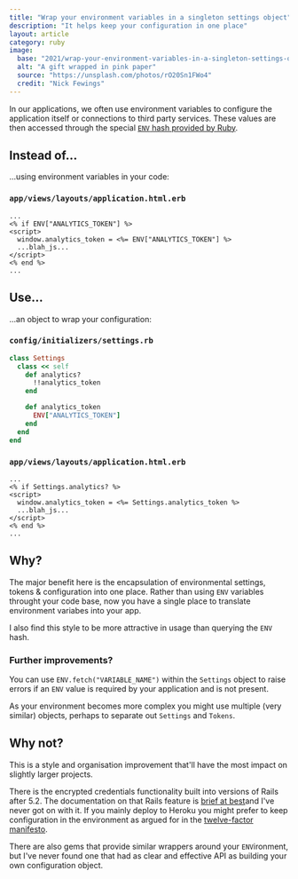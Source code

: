 ```yaml
---
title: "Wrap your environment variables in a singleton settings object"
description: "It helps keep your configuration in one place"
layout: article
category: ruby
image:
  base: "2021/wrap-your-environment-variables-in-a-singleton-settings-object"
  alt: "A gift wrapped in pink paper"
  source: "https://unsplash.com/photos/rO20Sn1FWo4"
  credit: "Nick Fewings"
---
```


In our applications, we often use environment variables to configure the application itself or connections to third party services. These values are then accessed through the special [`ENV` hash provided by Ruby](https://ruby-doc.org/core-3.0.1/ENV.html).


## Instead of...

...using environment variables in your code:

### `app/views/layouts/application.html.erb`

```erb
...
<% if ENV["ANALYTICS_TOKEN"] %>
<script>
  window.analytics_token = <%= ENV["ANALYTICS_TOKEN"] %>
  ...blah_js...
</script>
<% end %>
...
```


## Use...

...an object to wrap your configuration:

### `config/initializers/settings.rb`

```ruby
class Settings
  class << self
    def analytics?
      !!analytics_token
    end

    def analytics_token
      ENV["ANALYTICS_TOKEN"]
    end
  end
end
```


### `app/views/layouts/application.html.erb`

```erb
...
<% if Settings.analytics? %>
<script>
  window.analytics_token = <%= Settings.analytics_token %>
  ...blah_js...
</script>
<% end %>
...
```


## Why?

The major benefit here is the encapsulation of environmental settings, tokens & configuration into one place. Rather than using `ENV` variables throught your code base, now you have a single place to translate environment variabes into your app.

I also find this style to be more attractive in usage than querying the `ENV` hash.


### Further improvements?

You can use `ENV.fetch("VARIABLE_NAME")` within the `Settings` object to raise errors if an `ENV` value is required by your application and is not present.

As your environment becomes more complex you might use multiple (very similar) objects, perhaps to separate out `Settings` and `Tokens`.


## Why not?

This is a style and organisation improvement that'll have the most impact on slightly larger projects.

There is the encrypted credentials functionality built into versions of Rails after 5.2. The documentation on that Rails feature is [brief at best](https://guides.rubyonrails.org/security.html#environmental-security)and I've never got on with it. If you mainly deploy to Heroku you might prefer to keep configuration in the environment as argued for in the [twelve-factor manifesto](https://12factor.net).

There are also gems that provide similar wrappers around your `ENV`ironment, but I've never found one that had as clear and effective API as building your own configuration object.
